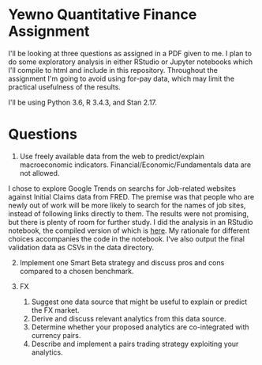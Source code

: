 # Yewno Quantitative Finance Assignment

I'll be looking at three questions as assigned in a PDF given to me. I plan to do some exploratory analysis in either RStudio or Jupyter notebooks which I'll compile to html and include in this repository. Throughout the assignment I'm going to avoid using for-pay data, which may limit the practical usefulness of the results.

I'll be using Python 3.6, R 3.4.3, and Stan 2.17.

# Questions

1. Use freely available data from the web to predict/explain macroeconomic indicators. Financial/Economic/Fundamentals data are not allowed.

I chose to explore Google Trends on searchs for Job-related websites against Initial Claims data from FRED. The premise was that people who are newly out of work will be more likely to search for the names of job sites, instead of following links directly to them. The results were not promising, but there is plenty of room for further study. I did the analysis in an RStudio notebook, the compiled version of which is [here](doc/Q1.html). My rationale for different choices accompanies the code in the notebook. I've also output the final validation data as CSVs in the data directory.

2. Implement one Smart Beta strategy and discuss pros and cons compared to a chosen benchmark.

3. FX
	1. Suggest one data source that might be useful to explain or predict the FX market.
	2. Derive and discuss relevant analytics from this data source.
	3. Determine whether your proposed analytics are co-integrated with currency pairs.
	4. Describe and implement a pairs trading strategy exploiting your analytics.
